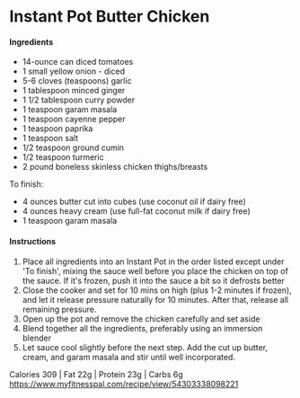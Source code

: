  # Instant Pot Butter Chicken

#### Ingredients

- 14-ounce can diced tomatoes
- 1 small yellow onion - diced
- 5-6 cloves (teaspoons) garlic
- 1 tablespoon minced ginger
- 1 1/2 tablespoon curry powder
- 1 teaspoon garam masala
- 1 teaspoon cayenne pepper
- 1 teaspoon paprika
- 1 teaspoon salt
- 1/2 teaspoon ground cumin
- 1/2 teaspoon turmeric
- 2 pound boneless skinless chicken thighs/breasts

To finish:
- 4 ounces butter cut into cubes (use coconut oil if dairy free)
- 4 ounces heavy cream (use full-fat coconut milk if dairy free)
- 1 teaspoon garam masala

#### Instructions
1. Place all ingredients into an Instant Pot in the order listed except under 'To finish', mixing the sauce well before you place the chicken on top of the sauce. If it's frozen, push it into the sauce a bit so it defrosts better
1. Close the cooker and set for 10 mins on high (plus 1-2 minutes if frozen), and let it release pressure naturally for 10 minutes. After that, release all remaining pressure.
1. Open up the pot and remove the chicken carefully and set aside
1. Blend together all the ingredients, preferably using an immersion blender
1. Let sauce cool slightly before the next step. Add the cut up butter, cream, and garam masala and stir until well incorporated.

Calories 309 | Fat 22g | Protein 23g | Carbs 6g
https://www.myfitnesspal.com/recipe/view/54303338098221